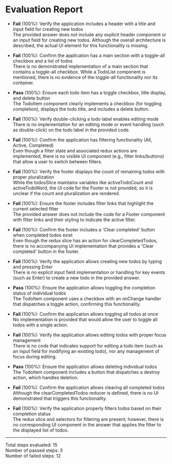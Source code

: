 # Evaluation Report

- **Fail** (100%): Verify the application includes a header with a title and input field for creating new todos  
  The provided answer does not include any explicit header component or an input field for creating new todos. Although the overall architecture is described, the actual UI element for this functionality is missing.

- **Fail** (100%): Confirm the application has a main section with a toggle-all checkbox and a list of todos  
  There is no demonstrated implementation of a main section that contains a toggle-all checkbox. While a TodoList component is mentioned, there is no evidence of the toggle-all functionality nor its container.

- **Pass** (100%): Ensure each todo item has a toggle checkbox, title display, and delete button  
  The TodoItem component clearly implements a checkbox (for toggling completion), displays the todo title, and includes a delete button.

- **Fail** (100%): Verify double-clicking a todo label enables editing mode  
  There is no implementation for an editing mode or event handling (such as double-click) on the todo label in the provided code.

- **Fail** (100%): Confirm the application has filtering functionality (All, Active, Completed)  
  Even though a filter state and associated redux actions are implemented, there is no visible UI component (e.g., filter links/buttons) that allow a user to switch between filters.

- **Fail** (100%): Verify the footer displays the count of remaining todos with proper pluralization  
  While the todosSlice maintains variables like activeTodoCount and activeTodoWord, the UI code for the Footer is not provided, so it is unclear if the count and pluralization are rendered.

- **Fail** (100%): Ensure the footer includes filter links that highlight the current selected filter  
  The provided answer does not include the code for a Footer component with filter links and their styling to indicate the active filter.

- **Fail** (100%): Confirm the footer includes a 'Clear completed' button when completed todos exist  
  Even though the redux slice has an action for clearCompletedTodos, there is no accompanying UI implementation that provides a 'Clear completed' button in the footer.

- **Fail** (100%): Verify the application allows creating new todos by typing and pressing Enter  
  There is no explicit input field implementation or handling for key events (such as Enter) to create a new todo in the provided answer.

- **Pass** (100%): Ensure the application allows toggling the completion status of individual todos  
  The TodoItem component uses a checkbox with an onChange handler that dispatches a toggle action, confirming this functionality.

- **Fail** (100%): Confirm the application allows toggling all todos at once  
  No implementation is provided that would allow the user to toggle all todos with a single action.

- **Fail** (100%): Verify the application allows editing todos with proper focus management  
  There is no code that indicates support for editing a todo item (such as an input field for modifying an existing todo), nor any management of focus during editing.

- **Pass** (100%): Ensure the application allows deleting individual todos  
  The TodoItem component includes a button that dispatches a destroy action, which handles deletion.

- **Fail** (100%): Confirm the application allows clearing all completed todos  
  Although the clearCompletedTodos reducer is defined, there is no UI demonstrated that triggers this functionality.

- **Fail** (100%): Verify the application properly filters todos based on their completion status  
  The redux slice and selectors for filtering are present; however, there is no corresponding UI component in the answer that applies the filter to the displayed list of todos.

---

Total steps evaluated: 15  
Number of passed steps: 3  
Number of failed steps: 12